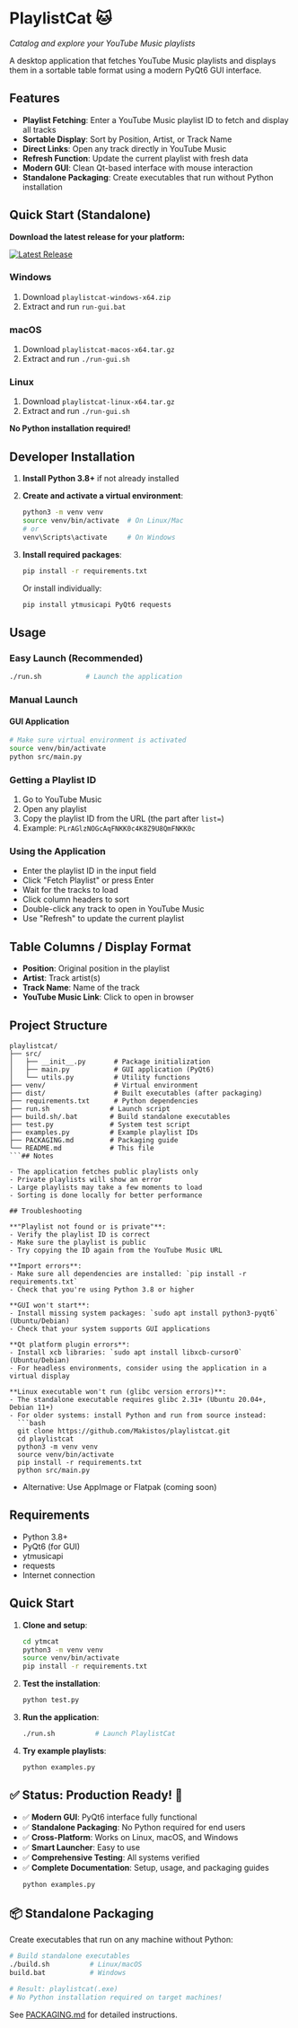 # PlaylistCat 🐱

*Catalog and explore your YouTube Music playlists*

A desktop application that fetches YouTube Music playlists and displays them in a sortable table format using a modern PyQt6 GUI interface.

## Features

- **Playlist Fetching**: Enter a YouTube Music playlist ID to fetch and display all tracks
- **Sortable Display**: Sort by Position, Artist, or Track Name
- **Direct Links**: Open any track directly in YouTube Music
- **Refresh Function**: Update the current playlist with fresh data
- **Modern GUI**: Clean Qt-based interface with mouse interaction
- **Standalone Packaging**: Create executables that run without Python installation

## Quick Start (Standalone)

**Download the latest release for your platform:**

[![Latest Release](https://img.shields.io/github/v/release/Makistos/playlistcat?style=for-the-badge)](https://github.com/Makistos/playlistcat/releases/latest)

### Windows
1. Download `playlistcat-windows-x64.zip`
2. Extract and run `run-gui.bat`

### macOS
1. Download `playlistcat-macos-x64.tar.gz`
2. Extract and run `./run-gui.sh`

### Linux
1. Download `playlistcat-linux-x64.tar.gz`
2. Extract and run `./run-gui.sh`

**No Python installation required!**

## Developer Installation

1. **Install Python 3.8+** if not already installed

2. **Create and activate a virtual environment**:
   ```bash
   python3 -m venv venv
   source venv/bin/activate  # On Linux/Mac
   # or
   venv\Scripts\activate     # On Windows
   ```

3. **Install required packages**:
   ```bash
   pip install -r requirements.txt
   ```

   Or install individually:
   ```bash
   pip install ytmusicapi PyQt6 requests
   ```

## Usage

### Easy Launch (Recommended)
```bash
./run.sh           # Launch the application
```

### Manual Launch

#### GUI Application
```bash
# Make sure virtual environment is activated
source venv/bin/activate
python src/main.py
```

### Getting a Playlist ID
1. Go to YouTube Music
2. Open any playlist
3. Copy the playlist ID from the URL (the part after `list=`)
4. Example: `PLrAGlzNOGcAqFNKK0c4K8Z9U8QmFNKK0c`

### Using the Application
- Enter the playlist ID in the input field
- Click "Fetch Playlist" or press Enter
- Wait for the tracks to load
- Click column headers to sort
- Double-click any track to open in YouTube Music
- Use "Refresh" to update the current playlist

## Table Columns / Display Format

- **Position**: Original position in the playlist
- **Artist**: Track artist(s)
- **Track Name**: Name of the track
- **YouTube Music Link**: Click to open in browser

## Project Structure

```
playlistcat/
├── src/
│   ├── __init__.py       # Package initialization
│   ├── main.py           # GUI application (PyQt6)
│   └── utils.py          # Utility functions
├── venv/                 # Virtual environment
├── dist/                 # Built executables (after packaging)
├── requirements.txt      # Python dependencies
├── run.sh               # Launch script
├── build.sh/.bat        # Build standalone executables
├── test.py              # System test script
├── examples.py          # Example playlist IDs
├── PACKAGING.md         # Packaging guide
└── README.md            # This file
```## Notes

- The application fetches public playlists only
- Private playlists will show an error
- Large playlists may take a few moments to load
- Sorting is done locally for better performance

## Troubleshooting

**"Playlist not found or is private"**:
- Verify the playlist ID is correct
- Make sure the playlist is public
- Try copying the ID again from the YouTube Music URL

**Import errors**:
- Make sure all dependencies are installed: `pip install -r requirements.txt`
- Check that you're using Python 3.8 or higher

**GUI won't start**:
- Install missing system packages: `sudo apt install python3-pyqt6` (Ubuntu/Debian)
- Check that your system supports GUI applications

**Qt platform plugin errors**:
- Install xcb libraries: `sudo apt install libxcb-cursor0` (Ubuntu/Debian)
- For headless environments, consider using the application in a virtual display

**Linux executable won't run (glibc version errors)**:
- The standalone executable requires glibc 2.31+ (Ubuntu 20.04+, Debian 11+)
- For older systems: install Python and run from source instead:
  ```bash
  git clone https://github.com/Makistos/playlistcat.git
  cd playlistcat
  python3 -m venv venv
  source venv/bin/activate
  pip install -r requirements.txt
  python src/main.py
  ```
- Alternative: Use AppImage or Flatpak (coming soon)

## Requirements

- Python 3.8+
- PyQt6 (for GUI)
- ytmusicapi
- requests
- Internet connection

## Quick Start

1. **Clone and setup**:
   ```bash
   cd ytmcat
   python3 -m venv venv
   source venv/bin/activate
   pip install -r requirements.txt
   ```

2. **Test the installation**:
   ```bash
   python test.py
   ```

3. **Run the application**:
   ```bash
   ./run.sh          # Launch PlaylistCat
   ```

4. **Try example playlists**:
   ```bash
   python examples.py
   ```

## ✅ Status: **Production Ready!** 🚀

- ✅ **Modern GUI**: PyQt6 interface fully functional
- ✅ **Standalone Packaging**: No Python required for end users
- ✅ **Cross-Platform**: Works on Linux, macOS, and Windows
- ✅ **Smart Launcher**: Easy to use
- ✅ **Comprehensive Testing**: All systems verified
- ✅ **Complete Documentation**: Setup, usage, and packaging guides
   ```bash
   python examples.py
   ```

## 📦 Standalone Packaging

Create executables that run on any machine without Python:

```bash
# Build standalone executables
./build.sh          # Linux/macOS
build.bat           # Windows

# Result: playlistcat(.exe)
# No Python installation required on target machines!
```

See [PACKAGING.md](PACKAGING.md) for detailed instructions.
